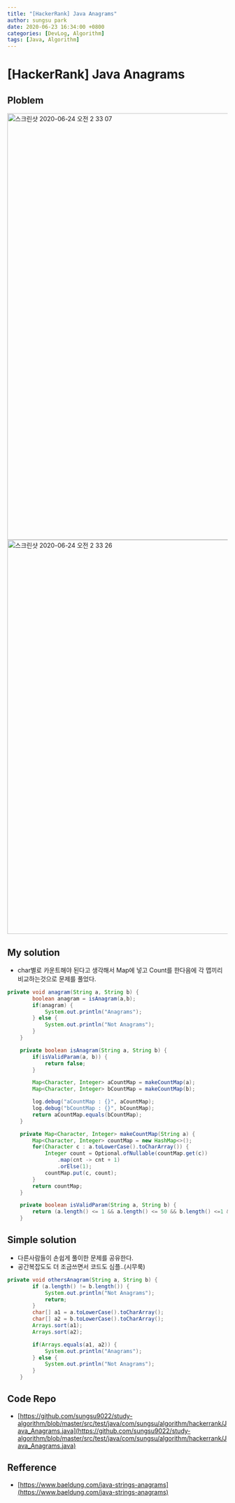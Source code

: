 ```yaml
---
title: "[HackerRank] Java Anagrams"
author: sungsu park
date: 2020-06-23 16:34:00 +0800
categories: [DevLog, Algorithm]
tags: [Java, Algorithm]
---
```


# [HackerRank] Java Anagrams
## Ploblem
<img width="974" alt="스크린샷 2020-06-24 오전 2 33 07" src="https://user-images.githubusercontent.com/6982740/85435956-36270b00-b5c3-11ea-81f8-dbcb4997bd93.png">

<img width="900" alt="스크린샷 2020-06-24 오전 2 33 26" src="https://user-images.githubusercontent.com/6982740/85435966-38896500-b5c3-11ea-9707-3594a5074d7e.png">

## My solution
 - char별로 카운트해야 된다고 생각해서 Map에 넣고 Count를 한다음에 각 맵끼리 비교하는것으로 문제를 풀었다.


``` java
private void anagram(String a, String b) {
		boolean anagram = isAnagram(a,b);
		if(anagram) {
			System.out.println("Anagrams");
		} else {
			System.out.println("Not Anagrams");
		}
	}

	private boolean isAnagram(String a, String b) {
		if(isValidParam(a, b)) {
			return false;
		}

		Map<Character, Integer> aCountMap = makeCountMap(a);
		Map<Character, Integer> bCountMap = makeCountMap(b);

		log.debug("aCountMap : {}", aCountMap);
		log.debug("bCountMap : {}", bCountMap);
		return aCountMap.equals(bCountMap);
	}

	private Map<Character, Integer> makeCountMap(String a) {
		Map<Character, Integer> countMap = new HashMap<>();
		for(Character c : a.toLowerCase().toCharArray()) {
			Integer count = Optional.ofNullable(countMap.get(c))
				.map(cnt -> cnt + 1)
				.orElse(1);
			countMap.put(c, count);
		}
		return countMap;
	}

	private boolean isValidParam(String a, String b) {
		return (a.length() <= 1 && a.length() <= 50 && b.length() <=1 && b.length() <= 50);
	}
```

## Simple solution
 - 다른사람들이 손쉽게 풀이한 문제를 공유한다.
 - 공간복잡도도 더 조금쓰면서 코드도 심플..(시무룩)

``` java
private void othersAnagram(String a, String b) {
		if (a.length() != b.length()) {
			System.out.println("Not Anagrams");
			return;
		}
		char[] a1 = a.toLowerCase().toCharArray();
		char[] a2 = b.toLowerCase().toCharArray();
		Arrays.sort(a1);
		Arrays.sort(a2);

		if(Arrays.equals(a1, a2)) {
			System.out.println("Anagrams");
		} else {
			System.out.println("Not Anagrams");
		}
	}
```

## Code Repo
- [https://github.com/sungsu9022/study-algorithm/blob/master/src/test/java/com/sungsu/algorithm/hackerrank/Java_Anagrams.java](https://github.com/sungsu9022/study-algorithm/blob/master/src/test/java/com/sungsu/algorithm/hackerrank/Java_Anagrams.java)

## Refference
 - [https://www.baeldung.com/java-strings-anagrams](https://www.baeldung.com/java-strings-anagrams)

